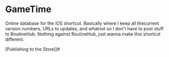 # GameTime
Online database for the iOS shortcut. 
Basically where I keep all thecurrent version numbers, URLs to updates, and whatnot so I don't have to post stuff to RoutineHub. 
Nothing against RoutineHub, just wanna make this shortcut different. 

[Publishing to the Store](#
